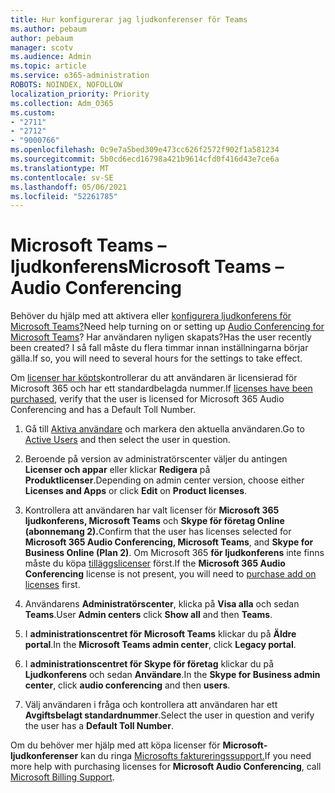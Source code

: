 ```yaml
---
title: Hur konfigurerar jag ljudkonferenser för Teams
ms.author: pebaum
author: pebaum
manager: scotv
ms.audience: Admin
ms.topic: article
ms.service: o365-administration
ROBOTS: NOINDEX, NOFOLLOW
localization_priority: Priority
ms.collection: Adm_O365
ms.custom:
- "2711"
- "2712"
- "9000766"
ms.openlocfilehash: 0c9e7a5bed309e473cc626f2572f902f1a581234
ms.sourcegitcommit: 5b0cd6ecd16798a421b9614cfd0f416d43e7ce6a
ms.translationtype: MT
ms.contentlocale: sv-SE
ms.lasthandoff: 05/06/2021
ms.locfileid: "52261785"
---
```

# <a name="microsoft-teams--audio-conferencing"></a><span data-ttu-id="3c356-102">Microsoft Teams – ljudkonferens</span><span class="sxs-lookup"><span data-stu-id="3c356-102">Microsoft Teams – Audio Conferencing</span></span>

<span data-ttu-id="3c356-103">Behöver du hjälp med att aktivera eller [konfigurera ljudkonferens för Microsoft Teams?](https://docs.microsoft.com/microsoftteams/set-up-audio-conferencing-in-teams)</span><span class="sxs-lookup"><span data-stu-id="3c356-103">Need help turning on or setting up [Audio Conferencing for Microsoft Teams](https://docs.microsoft.com/microsoftteams/set-up-audio-conferencing-in-teams)?</span></span>  <span data-ttu-id="3c356-104">Har användaren nyligen skapats?</span><span class="sxs-lookup"><span data-stu-id="3c356-104">Has the user recently been created?</span></span> <span data-ttu-id="3c356-105">I så fall måste du flera timmar innan inställningarna börjar gälla.</span><span class="sxs-lookup"><span data-stu-id="3c356-105">If so, you will need to several hours for the settings to take effect.</span></span>

<span data-ttu-id="3c356-106">Om [licenser har köpts](https://docs.microsoft.com/microsoftteams/set-up-audio-conferencing-in-teams#step-2-get-and-assign-licenses)kontrollerar du att användaren är licensierad för Microsoft 365 och har ett standardbelagda nummer.</span><span class="sxs-lookup"><span data-stu-id="3c356-106">If [licenses have been purchased](https://docs.microsoft.com/microsoftteams/set-up-audio-conferencing-in-teams#step-2-get-and-assign-licenses), verify that the user is licensed for Microsoft 365 Audio Conferencing and has a Default Toll Number.</span></span>

1. <span data-ttu-id="3c356-107">Gå till [Aktiva användare](https://admin.microsoft.com/Adminportal/Home?source=applauncher#/users) och markera den aktuella användaren.</span><span class="sxs-lookup"><span data-stu-id="3c356-107">Go to [Active Users](https://admin.microsoft.com/Adminportal/Home?source=applauncher#/users) and then select the user in question.</span></span>

2. <span data-ttu-id="3c356-108">Beroende på version av administratörscenter väljer du antingen **Licenser och appar** eller klickar **Redigera** på **Produktlicenser**.</span><span class="sxs-lookup"><span data-stu-id="3c356-108">Depending on admin center version, choose either **Licenses and Apps** or click **Edit** on **Product licenses**.</span></span>

3. <span data-ttu-id="3c356-109">Kontrollera att användaren har valt licenser för **Microsoft 365 ljudkonferens, Microsoft Teams** och **Skype för företag Online (abonnemang 2).**</span><span class="sxs-lookup"><span data-stu-id="3c356-109">Confirm that the user has licenses selected for **Microsoft 365 Audio Conferencing, Microsoft Teams**, and **Skype for Business Online (Plan 2)**.</span></span> <span data-ttu-id="3c356-110">Om Microsoft 365 **för ljudkonferens** inte finns måste du köpa [tilläggslicenser](https://docs.microsoft.com/microsoftteams/teams-add-on-licensing/microsoft-teams-add-on-licensing?tabs=small-business) först.</span><span class="sxs-lookup"><span data-stu-id="3c356-110">If the **Microsoft 365 Audio Conferencing** license is not present, you will need to [purchase add on licenses](https://docs.microsoft.com/microsoftteams/teams-add-on-licensing/microsoft-teams-add-on-licensing?tabs=small-business) first.</span></span>

4. <span data-ttu-id="3c356-111">Användarens **Administratörscenter**, klicka på **Visa alla** och sedan **Teams**.</span><span class="sxs-lookup"><span data-stu-id="3c356-111">User **Admin centers** click **Show all** and then **Teams**.</span></span>

5. <span data-ttu-id="3c356-112">I **administrationscentret för Microsoft Teams** klickar du på **Äldre portal**.</span><span class="sxs-lookup"><span data-stu-id="3c356-112">In the **Microsoft Teams admin center**, click **Legacy portal**.</span></span>

6. <span data-ttu-id="3c356-113">I **administrationscentret för Skype för företag** klickar du på **Ljudkonferens** och sedan **Användare**.</span><span class="sxs-lookup"><span data-stu-id="3c356-113">In the **Skype for Business admin center**, click **audio conferencing** and then **users**.</span></span>

7. <span data-ttu-id="3c356-114">Välj användaren i fråga och kontrollera att användaren har ett **Avgiftsbelagt standardnummer**.</span><span class="sxs-lookup"><span data-stu-id="3c356-114">Select the user in question and verify the user has a **Default Toll Number**.</span></span>

<span data-ttu-id="3c356-115">Om du behöver mer hjälp med att köpa licenser för **Microsoft-ljudkonferenser** kan du ringa [Microsofts faktureringssupport.](/microsoft-365/admin/contact-support-for-business-products?view=o365-worldwide#phone-support)</span><span class="sxs-lookup"><span data-stu-id="3c356-115">If you need more help with purchasing licenses for **Microsoft Audio Conferencing**, call [Microsoft Billing Support](/microsoft-365/admin/contact-support-for-business-products?view=o365-worldwide#phone-support).</span></span>
